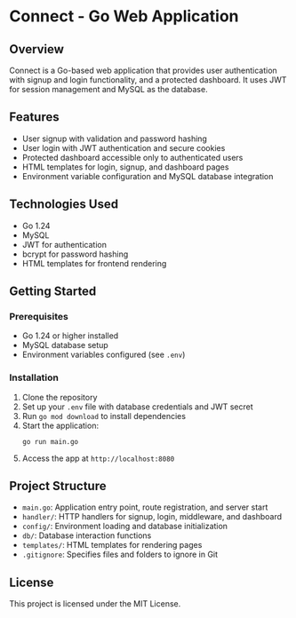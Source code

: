 # Connect - Go Web Application

## Overview
Connect is a Go-based web application that provides user authentication with signup and login functionality, and a protected dashboard. It uses JWT for session management and MySQL as the database.

## Features
- User signup with validation and password hashing
- User login with JWT authentication and secure cookies
- Protected dashboard accessible only to authenticated users
- HTML templates for login, signup, and dashboard pages
- Environment variable configuration and MySQL database integration

## Technologies Used
- Go 1.24
- MySQL
- JWT for authentication
- bcrypt for password hashing
- HTML templates for frontend rendering

## Getting Started

### Prerequisites
- Go 1.24 or higher installed
- MySQL database setup
- Environment variables configured (see `.env`)

### Installation
1. Clone the repository
2. Set up your `.env` file with database credentials and JWT secret
3. Run `go mod download` to install dependencies
4. Start the application:
   ```
   go run main.go
   ```
5. Access the app at `http://localhost:8080`

## Project Structure
- `main.go`: Application entry point, route registration, and server start
- `handler/`: HTTP handlers for signup, login, middleware, and dashboard
- `config/`: Environment loading and database initialization
- `db/`: Database interaction functions
- `templates/`: HTML templates for rendering pages
- `.gitignore`: Specifies files and folders to ignore in Git

## License
This project is licensed under the MIT License.

